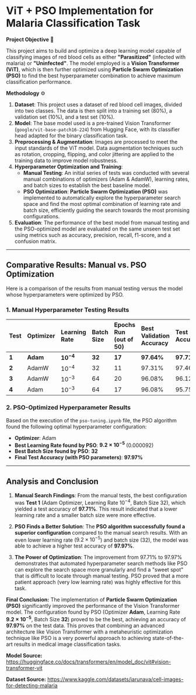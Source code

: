 # **ViT + PSO Implementation for Malaria Classification Task**

**Project Objective** 🔬

This project aims to build and optimize a deep learning model capable of classifying images of red blood cells as either **"Parasitized"** (infected with malaria) or **"Uninfected"**. The model employed is a **Vision Transformer (ViT)**, which is then further optimized using **Particle Swarm Optimization (PSO)** to find the best hyperparameter combination to achieve maximum classification performance.

**Methodology** ⚙️
1.  **Dataset**: This project uses a dataset of red blood cell images, divided into two classes. The data is then split into a training set (80%), a validation set (10%), and a test set (10%).
2.  **Model**: The base model used is a pre-trained Vision Transformer (`google/vit-base-patch16-224`) from Hugging Face, with its classifier head adapted for the binary classification task.
3.  **Preprocessing & Augmentation**: Images are processed to meet the input standards of the ViT model. Data augmentation techniques such as rotation, cropping, flipping, and color jittering are applied to the training data to improve model robustness.
4.  **Hyperparameter Optimization and Training**:
    * **Manual Testing**: An initial series of tests was conducted with several manual combinations of optimizers (Adam & AdamW), learning rates, and batch sizes to establish the best baseline model.
    * **PSO Optimization**: **Particle Swarm Optimization (PSO)** was implemented to automatically explore the hyperparameter search space and find the most optimal combination of learning rate and batch size, efficiently guiding the search towards the most promising configurations.
5.  **Evaluation**: The performance of the best model from manual testing and the PSO-optimized model are evaluated on the same unseen test set using metrics such as accuracy, precision, recall, f1-score, and a confusion matrix.

---

## **Comparative Results: Manual vs. PSO Optimization**

Here is a comparison of the results from manual testing versus the model whose hyperparameters were optimized by PSO.

### **1. Manual Hyperparameter Testing Results**

| Test | Optimizer | Learning Rate | Batch Size | Epochs Run (out of 50) | Best Validation Accuracy | Test Accuracy |
| :--- | :--- | :--- | :--- | :--- | :--- | :--- |
| **1** | **Adam** | **$10^{-4}$** | **32** | **17** | **97.64%** | **97.71%** |
| **2** | AdamW | $10^{-4}$ | 32 | 11 | 97.31% | 97.46% |
| **3** | AdamW | $10^{-3}$ | 64 | 20 | 96.08% | 96.12% |
| **4** | Adam | $10^{-3}$ | 64 | 17 | 96.08% | 95.75% |

### **2. PSO-Optimized Hyperparameter Results**

Based on the execution of the `pso-tuning.ipynb` file, the PSO algorithm found the following optimal hyperparameter configuration:

* **Optimizer**: Adam
* **Best Learning Rate found by PSO**: **$9.2 \times 10^{-5}$** (0.000092)
* **Best Batch Size found by PSO**: **32**
* **Final Test Accuracy (with PSO parameters)**: **97.97%**

---

## **Analysis and Conclusion**

1.  **Manual Search Findings**: From the manual tests, the best configuration was **Test 1** (Adam Optimizer, Learning Rate $10^{-4}$, Batch Size 32), which yielded a test accuracy of **97.71%**. This result indicated that a lower learning rate and a smaller batch size were more effective.

2.  **PSO Finds a Better Solution**: The **PSO algorithm successfully found a superior configuration** compared to the manual search results. With an even lower learning rate ($9.2 \times 10^{-5}$) and batch size (32), the model was able to achieve a higher test accuracy of **97.97%**.

3.  **The Power of Optimization**: The improvement from 97.71% to 97.97% demonstrates that automated hyperparameter search methods like PSO can explore the search space more granularly and find a "sweet spot" that is difficult to locate through manual testing. PSO proved that a more patient approach (very low learning rate) was highly effective for this task.

**Final Conclusion:**
The implementation of **Particle Swarm Optimization (PSO)** significantly improved the performance of the Vision Transformer model. The configuration found by PSO (Optimizer **Adam**, Learning Rate **$9.2 \times 10^{-5}$**, Batch Size **32**) proved to be the best, achieving an accuracy of **97.97%** on the test data. This proves that combining an advanced architecture like Vision Transformer with a metaheuristic optimization technique like PSO is a very powerful approach to achieving state-of-the-art results in medical image classification tasks.

**Model Source:** https://huggingface.co/docs/transformers/en/model_doc/vit#vision-transformer-vit

**Dataset Source:** https://www.kaggle.com/datasets/iarunava/cell-images-for-detecting-malaria
